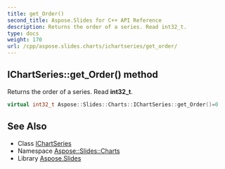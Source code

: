 ```yaml
---
title: get_Order()
second_title: Aspose.Slides for C++ API Reference
description: Returns the order of a series. Read int32_t.
type: docs
weight: 170
url: /cpp/aspose.slides.charts/ichartseries/get_order/
---
```

## IChartSeries::get_Order() method


Returns the order of a series. Read **int32_t**.

```cpp
virtual int32_t Aspose::Slides::Charts::IChartSeries::get_Order()=0
```

## See Also

* Class [IChartSeries](./)
* Namespace [Aspose::Slides::Charts](../)
* Library [Aspose.Slides](../../)